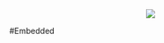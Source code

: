 <!--타이틀 부분-->
<div align="center">
  <img src="https://capsule-render.vercel.app/api?type=rounded&color=CFFFE5&height=300&section=header&text=MINSCHOI&fontSize=90" />
</div>

#Embedded
